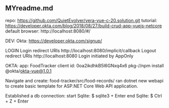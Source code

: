 ## MYreadme.md

repo: https://github.com/QuietEvolver/vera-vue-c-20.solution.git
tutorial: https://developer.okta.com/blog/2018/08/27/build-crud-app-vuejs-netcore
default browser: http://localhost:8080/#/

DEV: Okta: https://developer.okta.com/signup/

LOGIN
Login redirect URIs
http://localhost:8080/implicit/callback
Logout redirect URIs
http://localhost:8080
Login initiated by AppOnly

OKTA:
app: FoodTracker
client id: 0oa2ikdhkB5l6GNxq4x6
pkg-//npm install @okta/okta-vue@1.0.1

Navigate and create:
food-tracker/src/food-records/
ran dotnet new webapi to create basic template for ASP.NET Core Web API application.

Established a db connection:
start Sqlite: $ sqlite3 + Enter
end Sqlite: $ Ctrl + Z + Enter
